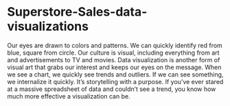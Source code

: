 # Superstore-Sales-data-visualizations
Our eyes are drawn to colors and patterns. We can quickly identify red from blue, square from circle. Our culture is visual, including everything from art and advertisements to TV and movies. Data visualization is another form of visual art that grabs our interest and keeps our eyes on the message. When we see a chart, we quickly see trends and outliers. If we can see something, we internalize it quickly. It’s storytelling with a purpose. If you’ve ever stared at a massive spreadsheet of data and couldn’t see a trend, you know how much more effective a visualization can be.
